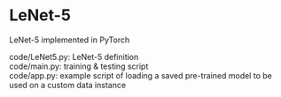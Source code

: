 # LeNet-5
LeNet-5 implemented in PyTorch

code/LeNet5.py: LeNet-5 definition<br />
code/main.py: training & testing script<br />
code/app.py: example script of loading a saved pre-trained model to be used on a custom data instance<br />